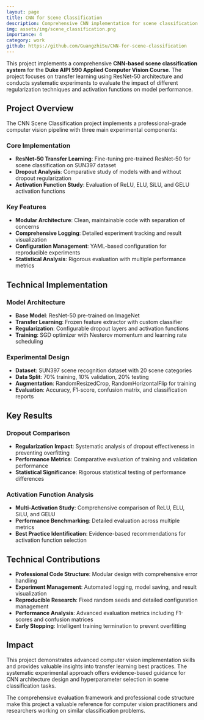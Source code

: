 ```yaml
---
layout: page
title: CNN for Scene Classification
description: Comprehensive CNN implementation for scene classification using ResNet-50 transfer learning with comparative analysis of dropout regularization and activation functions.
img: assets/img/scene_classification.png
importance: 4
category: work
github: https://github.com/GuangzhiSu/CNN-for-scene-classification
---
```


This project implements a comprehensive **CNN-based scene classification system** for the **Duke AIPI 590 Applied Computer Vision Course**. The project focuses on transfer learning using ResNet-50 architecture and conducts systematic experiments to evaluate the impact of different regularization techniques and activation functions on model performance.

## Project Overview

The CNN Scene Classification project implements a professional-grade computer vision pipeline with three main experimental components:

### Core Implementation
- **ResNet-50 Transfer Learning**: Fine-tuning pre-trained ResNet-50 for scene classification on SUN397 dataset
- **Dropout Analysis**: Comparative study of models with and without dropout regularization
- **Activation Function Study**: Evaluation of ReLU, ELU, SiLU, and GELU activation functions

### Key Features
- **Modular Architecture**: Clean, maintainable code with separation of concerns
- **Comprehensive Logging**: Detailed experiment tracking and result visualization
- **Configuration Management**: YAML-based configuration for reproducible experiments
- **Statistical Analysis**: Rigorous evaluation with multiple performance metrics

## Technical Implementation

### Model Architecture
- **Base Model**: ResNet-50 pre-trained on ImageNet
- **Transfer Learning**: Frozen feature extractor with custom classifier
- **Regularization**: Configurable dropout layers and activation functions
- **Training**: SGD optimizer with Nesterov momentum and learning rate scheduling

### Experimental Design
- **Dataset**: SUN397 scene recognition dataset with 20 scene categories
- **Data Split**: 70% training, 10% validation, 20% testing
- **Augmentation**: RandomResizedCrop, RandomHorizontalFlip for training
- **Evaluation**: Accuracy, F1-score, confusion matrix, and classification reports

## Key Results

### Dropout Comparison
- **Regularization Impact**: Systematic analysis of dropout effectiveness in preventing overfitting
- **Performance Metrics**: Comparative evaluation of training and validation performance
- **Statistical Significance**: Rigorous statistical testing of performance differences

### Activation Function Analysis
- **Multi-Activation Study**: Comprehensive comparison of ReLU, ELU, SiLU, and GELU
- **Performance Benchmarking**: Detailed evaluation across multiple metrics
- **Best Practice Identification**: Evidence-based recommendations for activation function selection

## Technical Contributions

- **Professional Code Structure**: Modular design with comprehensive error handling
- **Experiment Management**: Automated logging, model saving, and result visualization
- **Reproducible Research**: Fixed random seeds and detailed configuration management
- **Performance Analysis**: Advanced evaluation metrics including F1-scores and confusion matrices
- **Early Stopping**: Intelligent training termination to prevent overfitting

## Impact

This project demonstrates advanced computer vision implementation skills and provides valuable insights into transfer learning best practices. The systematic experimental approach offers evidence-based guidance for CNN architecture design and hyperparameter selection in scene classification tasks.

The comprehensive evaluation framework and professional code structure make this project a valuable reference for computer vision practitioners and researchers working on similar classification problems.
